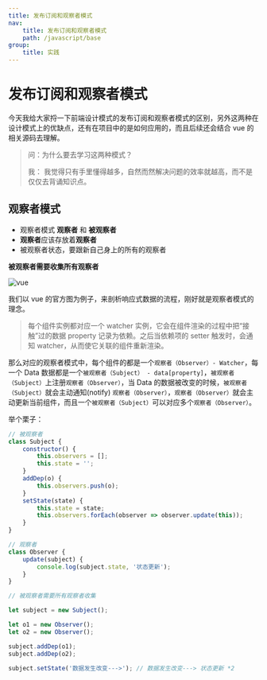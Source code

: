 ```yaml
---
title: 发布订阅和观察者模式
nav:
    title: 发布订阅和观察者模式
    path: /javascript/base
group:
    title: 实践
---
```


# 发布订阅和观察者模式

今天我给大家捋一下前端设计模式的发布订阅和观察者模式的区别，另外这两种在设计模式上的优缺点，还有在项目中的是如何应用的，而且后续还会结合 vue 的相关源码去理解。

> 问：为什么要去学习这两种模式？
>
> 我： 我觉得只有手里懂得越多，自然而然解决问题的效率就越高，而不是仅仅去背诵知识点。

## 观察者模式

-   观察者模式 **观察者** 和 **被观察者**
-   **观察者**应该存放着**观察者**
-   被观察者状态，要跟新自己身上的所有的观察者

**被观察者需要收集所有观察者**

![vue](https://cn.vuejs.org/images/data.png)

我们以 vue 的官方图为例子，来剖析响应式数据的流程，刚好就是观察者模式的理念。

> 每个组件实例都对应一个 watcher 实例，它会在组件渲染的过程中把“接触”过的数据 property 记录为依赖。之后当依赖项的 setter 触发时，会通知 watcher，从而使它关联的组件重新渲染。

那么对应的观察者模式中，每个组件的都是一个`观察者（Observer）- Watcher`，每一个 Data 数据都是一个`被观察者（Subject） - data[property]`，`被观察者（Subject）`上注册`观察者（Observer）`，当 Data 的数据被改变的时候，`被观察者（Subject）`就会主动通知(notify) `观察者（Observer）`，`观察者（Observer）`就会主动更新当前组件，而且一个`被观察者（Subject）`可以对应多个`观察者（Observer）`。

举个栗子：

```js
// 被观察者
class Subject {
    constructor() {
        this.observers = [];
        this.state = '';
    }
    addDep(o) {
        this.observers.push(o);
    }
    setState(state) {
        this.state = state;
        this.observers.forEach(observer => observer.update(this));
    }
}

// 观察者
class Observer {
    update(subject) {
        console.log(subject.state, '状态更新');
    }
}

// 被观察者需要所有观察者收集

let subject = new Subject();

let o1 = new Observer();
let o2 = new Observer();

subject.addDep(o1);
subject.addDep(o2);

subject.setState('数据发生改变--->'); // 数据发生改变---> 状态更新 *2
```
